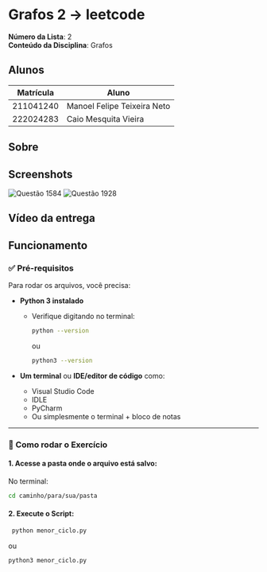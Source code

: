 
# Grafos 2 -> leetcode

**Número da Lista**: 2<br>
**Conteúdo da Disciplina**: Grafos<br>

## Alunos
|Matrícula | Aluno |
| -- | -- |
| 211041240  |  Manoel Felipe Teixeira Neto |
| 222024283  |  Caio Mesquita Vieira |

## Sobre

## Screenshots

![Questão 1584](./Grafos-2/Questão-1584/Resultado1584.png)
![Questão 1928](./Grafos-2/Questão-1928/Resultado1928.png)


## Vídeo da entrega

## Funcionamento


### ✅ Pré-requisitos

Para rodar os arquivos, você precisa:

- **Python 3 instalado**
  - Verifique digitando no terminal:
    ```bash
    python --version
    ```
    ou
    ```bash
    python3 --version
    ```

- **Um terminal** ou **IDE/editor de código** como:
  - Visual Studio Code
  - IDLE
  - PyCharm
  - Ou simplesmente o terminal + bloco de notas

---

### 🚀 Como rodar o Exercício
#### 1. Acesse a pasta onde o arquivo está salvo:

No terminal:

```bash
cd caminho/para/sua/pasta
```

#### 2. Execute o Script:

```bash
 python menor_ciclo.py
```
ou
```bash
python3 menor_ciclo.py

```
